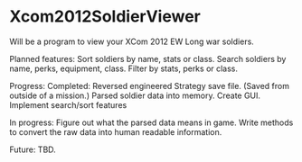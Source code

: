 Xcom2012SoldierViewer
=====================

Will be a program to view your XCom 2012 EW Long war soldiers.

Planned features:
Sort soldiers by name, stats or class.
Search soldiers by name, perks, equipment, class.
Filter by stats, perks or class.

Progress:
Completed:
Reversed engineered Strategy save file. (Saved from outside of a mission.)
Parsed soldier data into memory.
Create GUI.
Implement search/sort features

In progress:
Figure out what the parsed data means in game.
Write methods to convert the raw data into human readable information.

Future:
TBD.
